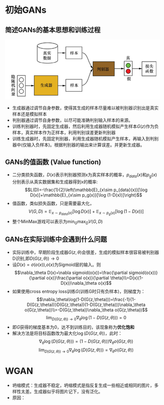 # 初始GANs
## 简述GANs的基本思想和训练过程
![GANs](Images/GANs.png)
- 生成器通过调节自身参数，使得其生成的样本尽量难以被判别器识别出是真实样本还是模拟样本
- 判别器通过调节自身参数，以尽可能准确判别输入样本的来源。
- 训练判别器时，先固定生成器，然后利用生成器随机模拟产生样本$G(z)$作为负样本，真实样本作为正样本，利用判别误差更新判别器
- 训练生成器时，先固定判别器，利用生成器随机模拟产生样本，再输入到判别器中(仅输入负样本)。根据判别器的输出来计算误差。并更新生成器。

## GANs的值函数 (Value function)
- 二分类损失函数，$D(x)$表示判别器预测x为真实样本的概率，$p_{data}(x)$和$p_g(x)$分别表示从真实数据集和生成器得到x的概率:
  $$L(D)=-\frac{1}{2}\left(\mathbb{E}_{x\sim p_{data}(x)}[\log D(x)]+\mathbb{E}_{x\sim p_g(x)}[\log (1-D(x))]\right)$$
- 值函数，类似损失函数，只是需要最大化，
  $$V(G,D)=\mathbb{E}_{x\sim p_{data}(x)}[\log D(x)]+\mathbb{E}_{x\sim p_g(x)}[\log (1-D(x))]$$
- 整个MinMax游戏可以表示为$\min_G\max_D V(G,D)$

## GANs在实际训练中会遇到什么问题
- 实际训练中，早期阶段生成器$G(z,\theta)$会很差，生成的模拟样本很容易被判别器D识别,即$D(G(z,\theta))\rightarrow0$
- 设$D(x)=\sigma(o(x))$,$o(x)$为Sigmoid层的输入。则
  $$\nabla_\theta D(x)=\nabla sigmoid(o(x))=\frac{\partial sigmoid(o(x))}{\partial o(x)}\frac{\partial o(x)}{\partial \theta}\\=D(x)(1-D(x))\nabla_\theta o(x)$$
- 如果使用cross entropy loss训练$G$(训练G时只有负样本)，则梯度为：
  $$\nabla_\theta\log(1-D(G(z,\theta)))=\frac{-1}{1-D(G(z,\theta))}D(G(z,\theta))(1-D(G(z,\theta)))\nabla_\theta o(G(z,\theta))\\=-D(G(z,\theta))\nabla_\theta o(G(z,\theta))$$
  $$\lim_{D(G(z,\theta))\rightarrow0}\nabla_\theta\log(1-D(G(z,\theta)))=0$$
- 即$G$获得的梯度基本为0，达不到训练目的，该现象称为**优化饱和**
- 解决方法是将目标函数改为最大化$\log(D(G(z,\theta))$，此时：
  $$\nabla_\theta\log(D(G(z,\theta)))=(1-D(G(z,\theta)))\nabla_\theta o(G(z,\theta))$$
  $$\lim_{D(G(z,\theta))\rightarrow0}\nabla_\theta\log(D(G(z,\theta)))=\nabla_\theta o(G(z,\theta))$$

# WGAN
- 坍缩模式：生成器不稳定，坍缩模式是指反复生成一些相近或相同的图片，多样性太差。生成器似乎将图片记下，没有泛化。
- 原因：